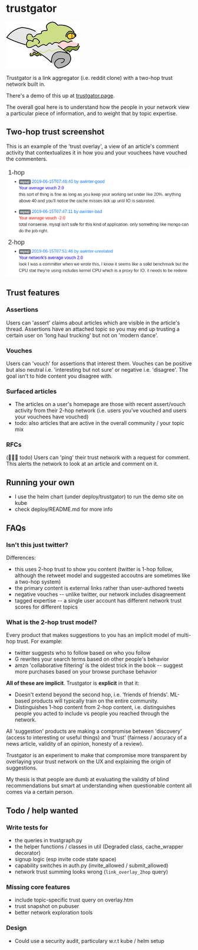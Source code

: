 # trustgator

![trustgator the trustgator gator fetching a newspaper as a dog might](./logo/gator.png)

Trustgator is a link aggregator (i.e. reddit clone) with a two-hop trust network built in.

There's a demo of this up at [trustgator.page](https://trustgator.page).

The overall goal here is to understand how the people in your network view a particular piece of information, and to weight that by topic expertise.

## Two-hop trust screenshot

This is an example of the 'trust overlay', a view of an article's comment activity that contextualizes it in how you and your vouchees have vouched the commenters.

![trust overlay screenshot](./logo/trust-overlay.png)

## Trust features

### Assertions

Users can 'assert' claims about articles which are visible in the article's thread. Assertions have an attached topic so you may end up trusting a certain user on 'long haul trucking' but not on 'modern dance'.

### Vouches

Users can 'vouch' for assertions that interest them. Vouches can be positive but also neutral i.e. 'interesting but not sure' or negative i.e. 'disagree'. The goal isn't to hide content you disagree with.

### Surfaced articles

* The articles on a user's homepage are those with recent assert/vouch activity from their 2-hop network (i.e. users you've vouched and users your vouchees have vouched)
* todo: also articles that are active in the overall community / your topic mix

### RFCs

(🚧🚧🚧 todo) Users can 'ping' their trust network with a request for comment. This alerts the network to look at an article and comment on it.

## Running your own

* I use the helm chart (under deploy/trustgator) to run the demo site on kube
* check deploy/README.md for more info

## FAQs

### Isn't this just twitter?

Differences:

* this uses 2-hop trust to show you content (twitter is 1-hop follow, although the retweet model and suggested accoutns are sometimes like a two-hop system)
* the primary content is external links rather than user-authored tweets
* negative vouches -- unlike twitter, our network includes disagreement
* tagged expertise -- a single user account has different network trust scores for different topics

### What is the 2-hop trust model?

Every product that makes suggestions to you has an implicit model of multi-hop trust. For example:

* twitter suggests who to follow based on who you follow
* G rewrites your search terms based on other people's behavior
* amzn 'collaborative filtering' is the oldest trick in the book -- suggest more purchases based on your browse purchase behavior

**All of these are implicit**. Trustgator is **explicit** in that it:

* Doesn't extend beyond the second hop, i.e. 'friends of friends'. ML-based products will typically train on the entire community.
* Distinguishes 1-hop content from 2-hop content, i.e. distinguishes people you acted to include vs people you reached through the network.

All 'suggestion' products are making a compromise between 'discovery' (access to interesting or useful things) and 'trust' (fairness / accuracy of a news article, validity of an opinion, honesty of a review).

Trustgator is an experiment to make that compromise more transparent by overlaying your trust network on the UX and explaining the origin of suggestions.

My thesis is that people are dumb at evaluating the validity of blind recommendations but smart at understanding when questionable content all comes via a certain person.

## Todo / help wanted

### Write tests for

* the queries in trustgraph.py
* the helper functions / classes in util (Degraded class, cache\_wrapper decorator)
* signup logic (esp invite code state space)
* capability switches in auth.py (invite\_allowed / submit\_allowed)
* network trust summing looks wrong (`link_overlay_2hop` query)

### Missing core features

* include topic-specific trust query on overlay.htm
* trust snapshot on pubuser
* better network exploration tools

### Design

* Could use a security audit, particulary w.r.t kube / helm setup
